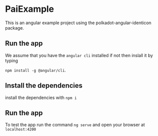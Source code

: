 # PaiExample

This is an angular example project using the polkadot-angular-identicon package.

## Run the app

We assume that you have the `angular cli` installed if not then inslall it by typing

`npm install -g @angular/cli`.

## Install the dependencies

 install the dependencies with `npm i`

## Run the app
To test the app run the command `ng serve` and open your browser at `localhost:4200`
